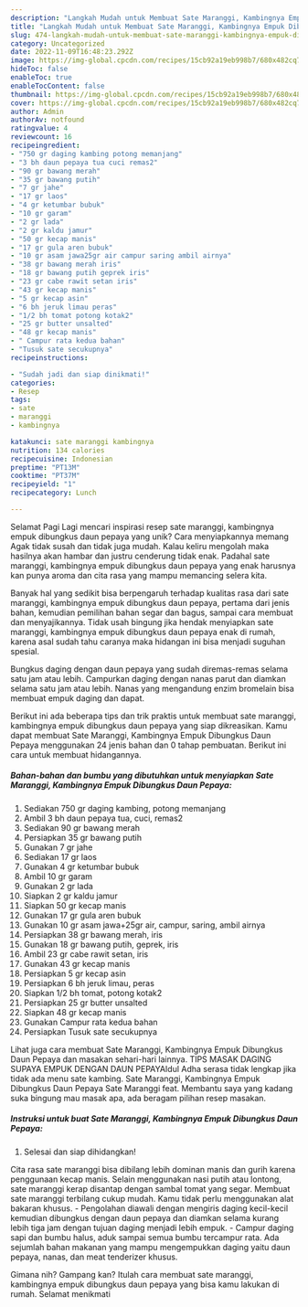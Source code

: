 ```yaml
---
description: "Langkah Mudah untuk Membuat Sate Maranggi, Kambingnya Empuk Dibungkus Daun Pepaya yang Enak, Lezat"
title: "Langkah Mudah untuk Membuat Sate Maranggi, Kambingnya Empuk Dibungkus Daun Pepaya yang Enak, Lezat"
slug: 474-langkah-mudah-untuk-membuat-sate-maranggi-kambingnya-empuk-dibungkus-daun-pepaya-yang-enak-lezat
category: Uncategorized
date: 2022-11-09T16:48:23.292Z
image: https://img-global.cpcdn.com/recipes/15cb92a19eb998b7/680x482cq70/sate-maranggi-kambingnya-empuk-dibungkus-daun-pepaya-foto-resep-utama.jpg
hideToc: false
enableToc: true
enableTocContent: false
thumbnail: https://img-global.cpcdn.com/recipes/15cb92a19eb998b7/680x482cq70/sate-maranggi-kambingnya-empuk-dibungkus-daun-pepaya-foto-resep-utama.jpg
cover: https://img-global.cpcdn.com/recipes/15cb92a19eb998b7/680x482cq70/sate-maranggi-kambingnya-empuk-dibungkus-daun-pepaya-foto-resep-utama.jpg
author: Admin
authorAv: notfound
ratingvalue: 4
reviewcount: 16
recipeingredient:
- "750 gr daging kambing potong memanjang"
- "3 bh daun pepaya tua cuci remas2"
- "90 gr bawang merah"
- "35 gr bawang putih"
- "7 gr jahe"
- "17 gr laos"
- "4 gr ketumbar bubuk"
- "10 gr garam"
- "2 gr lada"
- "2 gr kaldu jamur"
- "50 gr kecap manis"
- "17 gr gula aren bubuk"
- "10 gr asam jawa25gr air campur saring ambil airnya"
- "38 gr bawang merah iris"
- "18 gr bawang putih geprek iris"
- "23 gr cabe rawit setan iris"
- "43 gr kecap manis"
- "5 gr kecap asin"
- "6 bh jeruk limau peras"
- "1/2 bh tomat potong kotak2"
- "25 gr butter unsalted"
- "48 gr kecap manis"
- " Campur rata kedua bahan"
- "Tusuk sate secukupnya"
recipeinstructions:

- "Sudah jadi dan siap dinikmati!"
categories:
- Resep
tags:
- sate
- maranggi
- kambingnya

katakunci: sate maranggi kambingnya 
nutrition: 134 calories
recipecuisine: Indonesian
preptime: "PT13M"
cooktime: "PT37M"
recipeyield: "1"
recipecategory: Lunch

---
```



Selamat Pagi Lagi mencari inspirasi resep sate maranggi, kambingnya empuk dibungkus daun pepaya yang unik? Cara menyiapkannya memang Agak tidak susah dan tidak juga mudah. Kalau keliru mengolah maka hasilnya akan hambar dan justru cenderung tidak enak. Padahal sate maranggi, kambingnya empuk dibungkus daun pepaya yang enak harusnya kan punya aroma dan cita rasa yang mampu memancing selera kita.


Banyak hal yang sedikit bisa berpengaruh terhadap kualitas rasa dari sate maranggi, kambingnya empuk dibungkus daun pepaya, pertama dari jenis bahan, kemudian pemilihan bahan segar dan bagus, sampai cara membuat dan menyajikannya. Tidak usah bingung jika hendak menyiapkan sate maranggi, kambingnya empuk dibungkus daun pepaya enak di rumah, karena asal sudah tahu caranya maka hidangan ini bisa menjadi suguhan spesial.

Bungkus daging dengan daun pepaya yang sudah diremas-remas selama satu jam atau lebih. Campurkan daging dengan nanas parut dan diamkan selama satu jam atau lebih. Nanas yang mengandung enzim bromelain bisa membuat empuk daging dan dapat.


Berikut ini ada beberapa tips dan trik praktis untuk membuat sate maranggi, kambingnya empuk dibungkus daun pepaya yang siap dikreasikan. Kamu dapat membuat Sate Maranggi, Kambingnya Empuk Dibungkus Daun Pepaya menggunakan 24 jenis bahan dan 0 tahap pembuatan. Berikut ini cara untuk membuat hidangannya.

<!--inarticleads1-->

##### Bahan-bahan dan bumbu yang dibutuhkan untuk menyiapkan Sate Maranggi, Kambingnya Empuk Dibungkus Daun Pepaya:

1. Sediakan 750 gr daging kambing, potong memanjang
1. Ambil 3 bh daun pepaya tua, cuci, remas2
1. Sediakan 90 gr bawang merah
1. Persiapkan 35 gr bawang putih
1. Gunakan 7 gr jahe
1. Sediakan 17 gr laos
1. Gunakan 4 gr ketumbar bubuk
1. Ambil 10 gr garam
1. Gunakan 2 gr lada
1. Siapkan 2 gr kaldu jamur
1. Siapkan 50 gr kecap manis
1. Gunakan 17 gr gula aren bubuk
1. Gunakan 10 gr asam jawa+25gr air, campur, saring, ambil airnya
1. Persiapkan 38 gr bawang merah, iris
1. Gunakan 18 gr bawang putih, geprek, iris
1. Ambil 23 gr cabe rawit setan, iris
1. Gunakan 43 gr kecap manis
1. Persiapkan 5 gr kecap asin
1. Persiapkan 6 bh jeruk limau, peras
1. Siapkan 1/2 bh tomat, potong kotak2
1. Persiapkan 25 gr butter unsalted
1. Siapkan 48 gr kecap manis
1. Gunakan  Campur rata kedua bahan
1. Persiapkan Tusuk sate secukupnya


Lihat juga cara membuat Sate Maranggi, Kambingnya Empuk Dibungkus Daun Pepaya dan masakan sehari-hari lainnya. TIPS MASAK DAGING SUPAYA EMPUK DENGAN DAUN PEPAYAIdul Adha serasa tidak lengkap jika tidak ada menu sate kambing. Sate Maranggi, Kambingnya Empuk Dibungkus Daun Pepaya Sate Maranggi feat. Membantu saya yang kadang suka bingung mau masak apa, ada beragam pilihan resep masakan. 

<!--inarticleads2-->

##### Instruksi untuk buat Sate Maranggi, Kambingnya Empuk Dibungkus Daun Pepaya:


1. Selesai dan siap dihidangkan!

Cita rasa sate maranggi bisa dibilang lebih dominan manis dan gurih karena penggunaan kecap manis. Selain menggunakan nasi putih atau lontong, sate maranggi kerap disantap dengan sambal tomat yang segar. Membuat sate maranggi terbilang cukup mudah. Kamu tidak perlu menggunakan alat bakaran khusus. - Pengolahan diawali dengan mengiris daging kecil-kecil kemudian dibungkus dengan daun pepaya dan diamkan selama kurang lebih tiga jam dengan tujuan daging menjadi lebih empuk. - Campur daging sapi dan bumbu halus, aduk sampai semua bumbu tercampur rata. Ada sejumlah bahan makanan yang mampu mengempukkan daging yaitu daun pepaya, nanas, dan meat tenderizer khusus. 

Gimana nih? Gampang kan? Itulah cara membuat sate maranggi, kambingnya empuk dibungkus daun pepaya yang bisa kamu lakukan di rumah. Selamat menikmati
